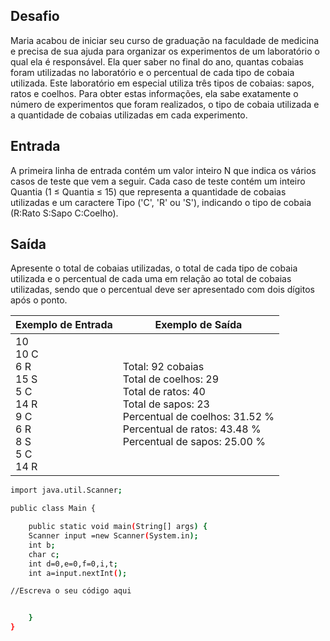 ## Desafio

Maria acabou de iniciar seu curso de graduação na faculdade de medicina e precisa de sua ajuda para organizar os experimentos de um laboratório o qual ela é responsável. Ela quer saber no final do ano, quantas cobaias foram utilizadas no laboratório e o percentual de cada tipo de cobaia utilizada.
Este laboratório em especial utiliza três tipos de cobaias: sapos, ratos e coelhos. Para obter estas informações, ela sabe exatamente o número de experimentos que foram realizados, o tipo de cobaia utilizada e a quantidade de cobaias utilizadas em cada experimento.

## Entrada

A primeira linha de entrada contém um valor inteiro N que indica os vários casos de teste que vem a seguir. Cada caso de teste contém um inteiro Quantia (1 ≤ Quantia ≤ 15) que representa a quantidade de cobaias utilizadas e um caractere Tipo ('C', 'R' ou 'S'), indicando o tipo de cobaia (R:Rato S:Sapo C:Coelho).

## Saída

Apresente o total de cobaias utilizadas, o total de cada tipo de cobaia utilizada e o percentual de cada uma em relação ao total de cobaias utilizadas, sendo que o percentual deve ser apresentado com dois dígitos após o ponto.

| Exemplo de Entrada | Exemplo de Saída|
| ---|--- |
| 10<br />10 C<br />6 R<br />15 S<br />5 C<br />14 R<br />9 C<br />6 R<br />8 S<br />5 C<br />14 R | Total: 92 cobaias<br />Total de coelhos: 29<br />Total de ratos: 40<br />Total de sapos: 23<br />Percentual de coelhos: 31.52 %<br />Percentual de ratos: 43.48 %<br />Percentual de sapos: 25.00 % |


```bash
import java.util.Scanner;

public class Main {

    public static void main(String[] args) {
    Scanner input =new Scanner(System.in);
    int b;
    char c;
    int d=0,e=0,f=0,i,t;
    int a=input.nextInt();

//Escreva o seu código aqui


    }
}

```





